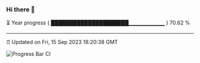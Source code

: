 ### Hi there 👋

⏳ Year progress { █████████████████████▁▁▁▁▁▁▁▁▁ } 70.62 %

---

⏰ Updated on Fri, 15 Sep 2023 18:20:38 GMT

![Progress Bar CI](https://github.com/ZhaoGui/ZhaoGui/workflows/Progress%20Bar%20CI/badge.svg)
